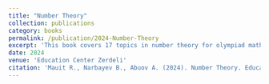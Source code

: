 ```yaml
---
title: "Number Theory"
collection: publications
category: books
permalink: /publication/2024-Number-Theory
excerpt: 'This book covers 17 topics in number theory for olympiad mathematics, featuring around 200 problems from various regional, national, and international competitions, along with their solutions.'
date: 2024
venue: 'Education Center Zerdeli'
citation: 'Mauit R., Narbayev B., Abuov A. (2024). Number Theory. Education Center Zerdeli.'
---
```

